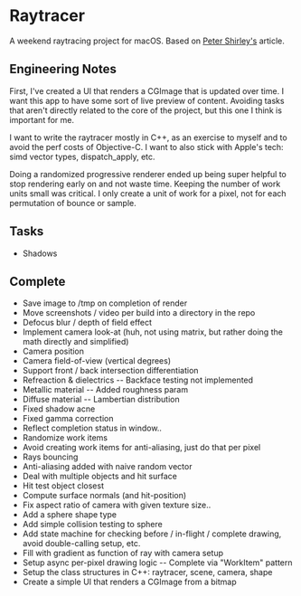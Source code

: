 
# Raytracer

A weekend raytracing project for macOS. Based on [Peter Shirley's](https://raytracing.github.io/books/RayTracingInOneWeekend.html) article.

## Engineering Notes

First, I've created a UI that renders a CGImage that is updated over time. I want this app
to have some sort of live preview of content. Avoiding tasks that aren't directly related to the core
of the project, but this one I think is important for me.

I want to write the raytracer mostly in C++, as an exercise to myself and to avoid the perf costs of Objective-C.
I want to also stick with Apple's tech: simd vector types, dispatch_apply, etc.

Doing a randomized progressive renderer ended up being super helpful to stop rendering early on and not waste time.
Keeping the number of work units small was critical. I only create a unit of work for a pixel, not for each permutation
of bounce or sample.

## Tasks

- Shadows

## Complete

- Save image to /tmp on completion of render
- Move screenshots / video per build into a directory in the repo
- Defocus blur / depth of field effect
- Implement camera look-at (huh, not using matrix, but rather doing the math directly and simplified)
- Camera position
- Camera field-of-view (vertical degrees)
- Support front / back intersection differentiation
- Refreaction & dielectrics
-- Backface testing not implemented
- Metallic material
-- Added roughness param
- Diffuse material
-- Lambertian distribution
- Fixed shadow acne
- Fixed gamma correction
- Reflect completion status in window..
- Randomize work items
- Avoid creating work items for anti-aliasing, just do that per pixel
- Rays bouncing
- Anti-aliasing added with naive random vector
- Deal with multiple objects and hit surface
- Hit test object closest
- Compute surface normals (and hit-position)
- Fix aspect ratio of camera with given texture size..
- Add a sphere shape type
- Add simple collision testing to sphere
- Add state machine for checking before / in-flight / complete drawing, avoid double-calling setup, etc.
- Fill with gradient as function of ray with camera setup
- Setup async per-pixel drawing logic
-- Complete via "WorkItem" pattern
- Setup the class structures in C++: raytracer, scene, camera, shape
- Create a simple UI that renders a CGImage from a bitmap
